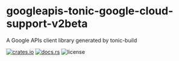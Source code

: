 # googleapis-tonic-google-cloud-support-v2beta

A Google APIs client library generated by tonic-build

[![crates.io](https://img.shields.io/crates/v/googleapis-tonic-google-cloud-support-v2beta)](https://crates.io/crates/googleapis-tonic-google-cloud-support-v2beta)
[![docs.rs](https://img.shields.io/docsrs/googleapis-tonic-google-cloud-support-v2beta)](https://docs.rs/googleapis-tonic-google-cloud-support-v2beta)
![license](https://img.shields.io/crates/l/googleapis-tonic-google-cloud-support-v2beta)
